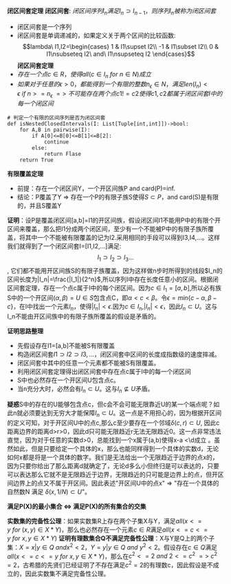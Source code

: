 **闭区间套定理**
**闭区间套**: $闭区间序列{I_n}满足I_n\supset I_{n-1}，则序列{I_n}被称为闭区间套$
- 闭区间套是一个序列
- 闭区间套是单调递减的，如果定义关于两个区间的比较函数:
$$lambda\ I1,I2=\begin{cases}
1 & I1\supset I2\\
-1 & I1\subset I2\\
0 & I1\nsubseteq I2\ and\ I1\nsupseteq I2
\end{cases}$$
**闭区间套定理**
- $存在一个点c\in R，使得all(c\in I_n\ for\ n \in N)成立$
- $如果对于任意的\epsilon > 0，都能得到一个有限的整数n_\epsilon\in N，满足len(I_n)<\epsilon \ if\ n>=n_\epsilon \ =>\ 不可能存在两个点c1!=c2使得c1,c2都属于闭区间套I中的每一个闭区间$

```python3
# 判定一个有限的区间序列是否为闭区间套
def isNestedClosedIntervals(I: List[Tuple[int,int]])->bool:
    for A,B in pairwise(I):
        if A[0]<=B[0]<=B[1]<=B[2]:
            continue
        else:
            return Flase
    return True
```


**有限覆盖定理** 
- 前提：存在一个闭区间Y，一个开区间族P and card(P)=inf.
- 结论：P覆盖了Y => 存在一个P的有限子族S使得$S\subset P$，and card(S)是有限的，并且S覆盖Y

**证明**：设P是覆盖闭区间[a,b]=I1的开区间族，假设闭区间I1不能用P中的有限个开区间来覆盖，那么把I1分成两个闭区间，至少有一个不能被P中的有限子族所覆盖，将其中一个不能被有限覆盖的记为I2.采用相同的手段可以得到I3,I4,...。这样我们就得到了一个闭区间套I=[I1,I2,...]满足:
$$I_1\supset I_2\supset I_3...$$,
它们都不能用开区间族S的有限子族覆盖，因为这样做n步时所得到的线段$I_n的区间长度为|I_n|=\frac{|I_1|}{2^n}$,所以序列I中存在长度任意小的区间。根据闭区间套定理，存在一个点c属于I中的每个闭区间。因为$c\in I_1=[a,b]$,所以必有族S中的一个开区间$(\alpha , \beta)=U\in S$包含点C，即$\alpha < c < \beta$。令$\epsilon=min\{c-\alpha, \beta - c\}$，在I中找出一个元素$I_n$，使得$|I_n|<\epsilon$.因为$c\in I_n$,$|I_n|<\epsilon$，因此$I_n \subset U$。这与I_n不能由开区间族中的有限子族所覆盖的假设是矛盾的。

**证明思路整理**
- 先假设存在I1=[a,b]不能被S有限覆盖
- 构造闭区间套$I1\supset I2\supset I3,...$，闭区间套中区间的长度成指数级的速度摔减。
- 闭区间套中其中的任意一个元素都不能被S有限覆盖。
- 利用闭区间套定理得出闭区间套中存在点c属于I中的每一个闭区间
- S中也必然存在一个开区间U包含点c。
- 当n充分大时，必然会有$I_n \subset U$。这与$I_n\nsubseteq U$矛盾。

**疑惑**S中的存在的U能够包含点c，但c会不会可能无限靠近U的某一个端点呢？如此n就必须要达到无穷大才能保障$I_n\subset U$。这一点是不用担心的，因为根据开区间的定义可知，对于开区间U中的点c,那么c至少要存在一个邻域$\delta(c,r)\subset U$, 因此c距离边界的距离d>r>0，因此d只可能无限趋近r无法无限趋近0。这一点非常违法直觉，因为对于任意的实数d>0，总能找到一个x属于(a,b)使得x-a <\d成立 。虽然如此，但是只要给定一个具体的x，那么也能同样得到一个具体的实数d，无论如何x都是将是一个具体的数字。我们是无法给出一个无限趋近于边界的点x的，因为只要你给出了那么距离d就确定了，无论d多么小但终归是可以表达的，只要可以表达那么它就不是无限趋近于边界，无限趋近的只可能是边界上的点，但开区间边界上的点又不属于开区间。因此表述"开区间U中的点x" => "存在一个具体的自然数N 满足 $\delta(x,1/N) \subset U$"。

**满足P(X)的最小集合 <=> 满足P(X)的所有集合的交集**

**实数集的完备性公理**：如果实数集R上存在两个子集X与Y，满足$all(x<=y\ for\ (x,y) \in X*Y)$，那么也必然存在一个元素$c\in R$满足$all(x<=c<=y\ for\ x,y \in X*Y)$
**证明有理数集合Q不满足完备性公理**：X与Y是Q上的两个子集：$X={x|y\in Q\ and x^2<2}， Y={y|y\in Q\ and\ y^2<2}$。假设存在$c\in Q$满足$all(x<=c<=y\ for\ x,y \in X*Y)$，那么在$c^2<=2\ and\ 2<=c^2\ =>\ c^2=2$，古希腊的先贤们已经证明了不存在满足$c^2=2$的有理数c，因此假设是不成立的，因此实数集不满足完备性公理。